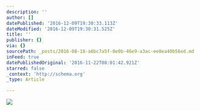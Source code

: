 ```yaml
---
description: ''
author: []
datePublished: '2016-12-09T19:30:33.113Z'
dateModified: '2016-12-09T19:30:31.525Z'
title: ''
publisher: {}
via: {}
sourcePath: _posts/2016-08-18-a6bc7a5f-0e0b-46e9-a3ac-ee0ea40b56ed.md
inFeed: true
datePublishedOriginal: '2016-11-22T08:01:42.921Z'
starred: false
_context: 'http://schema.org'
_type: Article

---
```

![](https://the-grid-user-content.s3-us-west-2.amazonaws.com/7efd3ede-cb3b-4770-a108-33d800fa32ed.jpg)